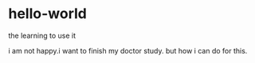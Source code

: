 # hello-world
the learning to use it


i am not happy.i want to finish my doctor study. but how i can do for this.
